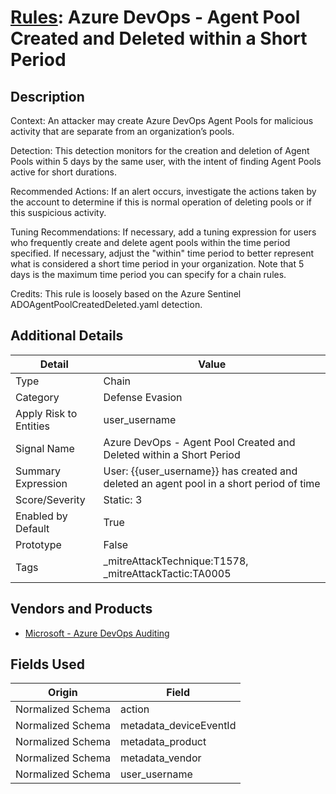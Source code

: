 # [Rules](README.md): Azure DevOps - Agent Pool Created and Deleted within a Short Period

## Description
Context:
An attacker may create Azure DevOps Agent Pools for malicious activity that are separate from an organization’s pools.

Detection:
This detection monitors for the creation and deletion of Agent Pools within 5 days by the same user, with the intent of finding Agent Pools active for short durations.

Recommended Actions:
If an alert occurs, investigate the actions taken by the account to determine if this is normal operation of deleting pools or if this suspicious activity. 

Tuning Recommendations: 
If necessary, add a tuning expression for users who frequently create and delete agent pools within the time period specified.
If necessary, adjust the "within" time period to better represent what is considered a short time period in your organization. Note that 5 days is the maximum time period you can specify for a chain rules.

Credits: 
This rule is loosely based on the Azure Sentinel ADOAgentPoolCreatedDeleted.yaml detection.


## Additional Details
|Detail|Value|
|----|----|
|Type|Chain|
|Category|Defense Evasion|
|Apply Risk to Entities|user_username|
|Signal Name|Azure DevOps - Agent Pool Created and Deleted within a Short Period|
|Summary Expression|User: {{user_username}}  has created and deleted an agent pool in a short period of time|
|Score/Severity|Static: 3|
|Enabled by Default|True|
|Prototype|False|
|Tags|_mitreAttackTechnique:T1578, _mitreAttackTactic:TA0005|
## Vendors and Products
- [Microsoft - Azure DevOps Auditing](../products/c3b61ddb-4d2d-497c-b873-28938036b67b.md)


## Fields Used

|Origin|Field|
|----|----|
|Normalized Schema|action|
|Normalized Schema|metadata_deviceEventId|
|Normalized Schema|metadata_product|
|Normalized Schema|metadata_vendor|
|Normalized Schema|user_username|



